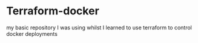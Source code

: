 # Terraform-docker

my basic repository I was using whilst I learned to use terraform to control docker deployments